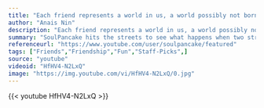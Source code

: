 ```yaml
---
title: "Each friend represents a world in us, a world possibly not born until they arrive, and it is only by this meeting that a new world is born."
author: "Anais Nin"
description: "Each friend represents a world in us, a world possibly not born until they arrive, and it is only by this meeting that a new world is born. - Anais Nin quotes from GetInspired365.com"
summary: "SoulPancake hits the streets to see what happens when two strangers sit in a ball pit... and talk about life's big questions. For more videos from SoulPancake, just click more below"
referenceurl: "https://www.youtube.com/user/soulpancake/featured"
tags: ["Friends","Friendship","Fun","Staff-Picks",]
source: "youtube"
videoid: "HfHV4-N2LxQ"
image: "https://img.youtube.com/vi/HfHV4-N2LxQ/0.jpg"
---
```


{{< youtube HfHV4-N2LxQ >}}
